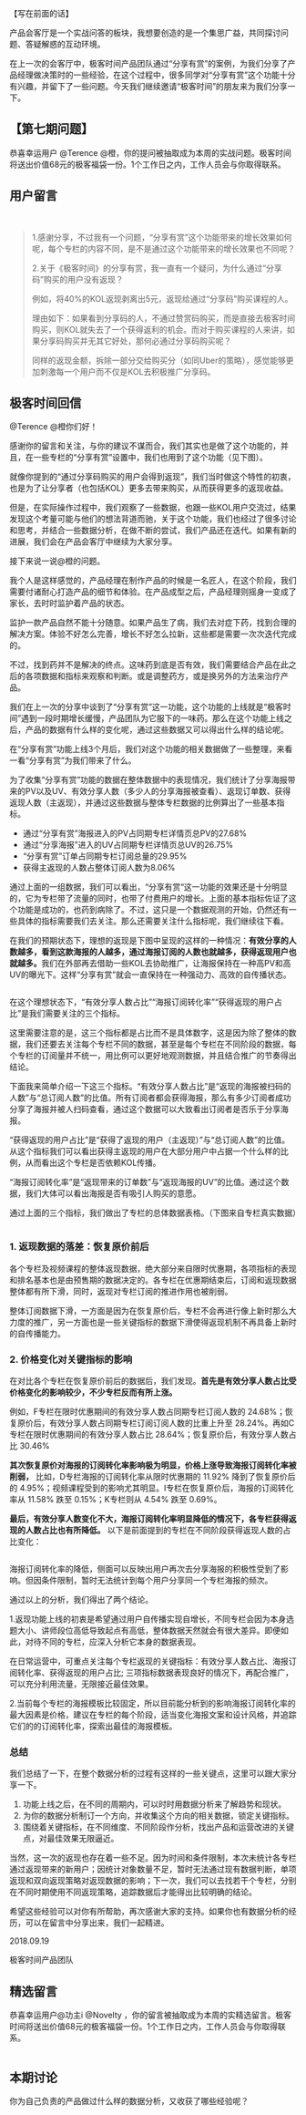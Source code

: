 <p>【写在前面的话】</p>
<p><span class="orange">产品会客厅是一个实战问答的板块，我想要创造的是一个集思广益，共同探讨问题、答疑解惑的互动环境。</span></p>
<p>在上一次的会客厅中，极客时间产品团队通过“分享有赏”的案例，为我们分享了产品经理做决策时的一些经验，在这个过程中，很多同学对“分享有赏”这个功能十分有兴趣，并留下了一些问题。今天我们继续邀请“极客时间”的朋友来为我们分享一下。</p>
<h2>【第七期问题】</h2>
<p><span class="orange">恭喜幸运用户 @Terence @橙，你的提问被抽取成为本周的实战问题。极客时间将送出价值68元的极客福袋一份。1个工作日之内，工作人员会与你取得联系。</span></p>
<h2>用户留言</h2>
<br>
<blockquote>
<p><span class="reference">1.感谢分享，不过我有一个问题，“分享有赏”这个功能带来的增长效果如何呢，每个专栏的内容不同，是不是通过这个功能带来的增长效果也不同呢？</span></p>
<p><span class="reference">2.关于《极客时间》的分享有赏，我一直有一个疑问，为什么通过“分享码”购买的用户没有返现？</span></p>
<p><span class="reference">例如，将40%的KOL返现剥离出5元，返现给通过“分享码”购买课程的人。</span></p>
<p><span class="reference">理由如下：如果看到分享码的人，不通过赞赏码购买，而是直接去极客时间购买，则KOL就失去了一个获得返利的机会。而对于购买课程的人来讲，如果分享码购买并无其它好处，那何必通过分享码购买呢？</span></p>
<p><span class="reference">同样的返现金额，拆除一部分交给购买分（如同Uber的策略），感觉能够更加刺激每一个用户而不仅是KOL去积极推广分享码。</span></p>
</blockquote><!-- [[[read_end]]] -->
<h2>极客时间回信</h2>
<p>@Terence  @橙你们好！</p>
<p>感谢你的留言和关注，与你的建议不谋而合，我们其实也是做了这个功能的，并且，在一些专栏的“分享有赏”设置中，我们也用到了这个功能（见下图）。</p>
<p><img src="https://static001.geekbang.org/resource/image/a8/58/a88d4e8ae2a23ee8ea63def8bb8c3058.png" alt="" /><br />
就像你提到的“通过分享码购买的用户会得到返现”，我们当时做这个特性的初衷，也是为了让分享者（也包括KOL）更多去带来购买，从而获得更多的返现收益。</p>
<p>但是，在实际操作过程中，我们观察了一些数据，也跟一些KOL用户交流过，结果发现这个考量可能与他们的想法背道而驰，关于这个功能，我们也经过了很多讨论和思考，并结合一些数据分析，在做不断的尝试，我们产品还在迭代。如果有新的进展，我们会在产品会客厅中继续为大家分享。</p>
<p>接下来说一说@橙的问题。</p>
<p>我个人是这样感觉的，产品经理在制作产品的时候是一名匠人，在这个阶段，我们需要付诸耐心打造产品的细节和体验。在产品成型之后，产品经理则摇身一变成了家长，去时时监护着产品的状态。</p>
<p>监护一款产品自然不能十分随意。如果产品生了病，我们去对症下药，找到合理的解决方案。体验不好怎么完善，增长不好怎么拉新，这些都是需要一次次迭代完成的。</p>
<p>不过，找到药并不是解决的终点。这味药到底是否有效，我们需要结合产品在此之后的各项数据和指标来观察和判断。或是调整药方，或是换另外的方法来治疗产品。</p>
<p>我们在上一次的分享中谈到了“分享有赏”这一功能，这个功能的上线就是“极客时间”遇到一段时期增长缓慢，产品团队为它服下的一味药。那么在这个功能上线之后，产品的数据有什么样的变化呢，通过这些数据又可以得出什么样的结论呢。</p>
<p>在“分享有赏”功能上线3个月后，我们对这个功能的相关数据做了一些整理，来看一看“分享有赏”为我们带来了什么。</p>
<p>为了收集“分享有赏”功能的数据在整体数据中的表现情况，我们统计了分享海报带来的PV以及UV、有效分享人数（多少人的分享海报被查看）、返现订单数、获得返现人数（主返现），并通过这些数据与整体专栏数据的比例算出了一些基本指标。</p>
<ul>
<li>通过“分享有赏”海报进入的PV占同期专栏详情页总PV的27.68%</li>
<li>通过“分享海报”进入的UV占同期专栏详情页总UV的26.75%</li>
<li>“分享有赏”订单占同期专栏订阅总量的29.95%</li>
<li>获得主返现的人数占整体订阅人数为8.06%</li>
</ul>
<p>通过上面的一组数据，我们可以看出，“分享有赏“这一功能的效果还是十分明显的，它为专栏带了流量的同时，也带了付费用户的增长。上面的基本指标佐证了这个功能是成功的，也药到病除了。不过，这只是一个数据观测的开始，仍然还有一些具体的指标需要我们去关注。那么还需要关注什么指标呢，我们继续往下看。</p>
<p>在我们的预期状态下，理想的返现是下图中呈现的这样的一种情况：<strong>有效分享的人数越多，看到这款海报的人越多，通过海报订阅的人数也就越多，获得返现用户也就越多。</strong>我们在外部再去借助一些KOL去协助推广，让海报保持在一种高PV和高UV的曝光下。这样“分享有赏”就会一直保持在一种强动力、高效的自传播状态。</p>
<p><img src="https://static001.geekbang.org/resource/image/f3/c8/f39e80893b4cc40528662bf0809addc8.png" alt="" /></p>
<p>在这个理想状态下，“有效分享人数占比”“海报订阅转化率”“获得返现的用户占比”是我们需要关注的三个指标。</p>
<p>这里需要注意的是，这三个指标都是占比而不是具体数字，这是因为除了整体的数据，我们还要去关注每个专栏不同的数据，甚至是每个专栏在不同阶段的数据，每个专栏的订阅量并不统一，用比例可以更好地观测数据，并且结合推广的节奏得出结论。</p>
<p>下面我来简单介绍一下这三个指标。“有效分享人数占比”是“返现的海报被扫码的人数”与“总订阅人数”的比值。所有订阅者都会获得海报，那么有多少订阅者成功分享了海报并被人扫码查看，通过这个数据可以大致看出订阅者是否乐于分享海报。</p>
<p>“获得返现的用户占比”是“获得了返现的用户（主返现）”与“总订阅人数”的比值。从这个指标我们可以看出获得主返现的用户在大部分用户中占据一个什么样的比例，从而看出这个专栏是否依赖KOL传播。</p>
<p>“海报订阅转化率”是“返现带来的订单数”与“返现海报的UV”的比值。通过这个数据，我们大体可以看出海报是否有吸引人购买的意愿。</p>
<p>通过上面的三个指标，我们做出了专栏的总体数据表格。（下图来自专栏真实数据）</p>
<p><img src="https://static001.geekbang.org/resource/image/8a/bb/8aea5b7d420152789f07977583abc2bb.png" alt="" /></p>
<h3>1. 返现数据的落差：恢复原价前后</h3>
<p>各个专栏及视频课程的整体返现数据，绝大部分来自限时优惠期，各项指标的表现和排名基本也是由预售期的数据决定的。各专栏在优惠期结束后，订阅和返现数据整体都有所下滑，同时，返现对专栏订阅的推进作用也被削弱。</p>
<p>整体订阅数据下滑，一方面是因为在恢复原价后，专栏不会再进行像上新时那么大力度的推广，另一方面也是一些关键指标的数据下滑使得返现机制不再具备上新时的自传播能力。</p>
<h3>2. 价格变化对关键指标的影响</h3>
<p>在对比各个专栏在恢复原价前后的数据后，我们发现。<strong>首先是有效分享人数占比受价格变化的影响较少，不少专栏反而有所上涨。</strong></p>
<p>例如，F专栏在限时优惠期间的有效分享人数占同期专栏订阅人数的 24.68%；恢复原价后，有效分享人数占同期专栏订阅订阅人数的比重上升至 28.24%。再如C专栏在限时优惠期间的有效分享人数占比 28.64%；恢复原价后，有效分享人数占比 30.46%</p>
<p><strong>其次恢复原价对海报的订阅转化率影响极为明显，价格上涨导致海报订阅转化率被削弱，</strong> 比如，D专栏海报的订阅转化率从限时优惠期的 11.92% 降到了恢复原价后的 4.95%；视频课程受到的影响尤其明显。I专栏在恢复原价后，海报的订阅转化率从 11.58% 跌至 0.15%；K专栏则从 4.54% 跌至 0.69%。</p>
<p><strong>最后，有效分享人数变化不大，海报订阅转化率明显降低的情况下，各专栏获得返现的人数占比也有所降低。</strong> 以下是前面提到的专栏在不同阶段获得返现人数的占比变化：</p>
<p><img src="https://static001.geekbang.org/resource/image/73/b0/733a404205868bc3d7b9a5260d2794b0.png" alt="" /></p>
<p>海报订阅转化率的降低，侧面可以反映出用户再次去分享海报的积极性受到了影响。但因条件限制，暂时无法统计到每个用户分享同一个专栏海报的频次。</p>
<p>通过以上的分析，我们得出了两个结论。</p>
<p>1.返现功能上线的初衷是希望通过用户自传播实现自增长，不同专栏会因为本身选题大小、讲师段位高低导致起点有高低，整体数据天然就会有很大差异。即便如此，对待不同的专栏，应深入分析它本身的数据表现。</p>
<p>在日常运营中，可重点关注每个专栏返现的关键指标：有效分享人数占比、海报订阅转化率、获得返现的用户占比; 三项指标数据表现良好的情况下，再配合推广，可以充分利用流量，无限接近最佳效果。</p>
<p>2.当前每个专栏的海报模板比较固定，所以目前能分析到的影响海报订阅转化率的最大因素是价格，建议在专栏的每个阶段，适当变化海报文案和设计风格，并追踪它们的的订阅转化率，探索出最佳的海报模板。</p>
<h3>总结</h3>
<p>我们总结了一下，在整个数据分析的过程有这样的一些关键点，这里可以跟大家分享一下。</p>
<ol>
<li>功能上线之后，在不同的周期内，可以时时用数据分析来了解趋势和现状。</li>
<li>为你的数据分析制订一个方向，并收集这个方向的相关数据，锁定关键指标。</li>
<li>围绕着关键指标，在不同维度、不同阶段作分析，找出产品和运营改进的关键点，对最佳效果无限逼近。</li>
</ol>
<p>当然，这一次的返现也存在着一些不足。因为时间和条件限制，本次未统计各专栏通过返现带来的新用户；因统计对象数量不足，暂时无法通过现有数据判断，单项返现和双向返现策略对返现数据的影响；下一次，我们可以去找若干个专栏，分别在不同时期使用不同返现策略，追踪数据后才能得出比较明确的结论。</p>
<p>希望这些经验可以对你有所帮助，再次感谢大家的支持。如果你也有数据分析的经历，可以在留言中分享出来，我们一起精进。</p>
<p>2018.09.19</p>
<p>极客时间产品团队</p>
<h2>精选留言</h2>
<p><span class="orange">恭喜幸运用户@功主i @Novelty ，你的留言被抽取成为本周的实精选留言。极客时间将送出价值68元的极客福袋一份。1个工作日之内，工作人员会与你取得联系。</span></p>
<p><img src="https://static001.geekbang.org/resource/image/10/0f/10074ee060eef51d52fcf4eb518e8c0f.jpg" alt="" /><img src="https://static001.geekbang.org/resource/image/35/fe/35032632040fd66b3594b877fc9a12fe.jpg" alt="" /><img src="https://static001.geekbang.org/resource/image/94/c1/9451efed38a2f9f6d735e006c958fdc1.jpg" alt="" /></p>
<h2>本期讨论</h2>
<p>你为自己负责的产品做过什么样的数据分析，又收获了哪些经验呢？</p>
<p></p>
